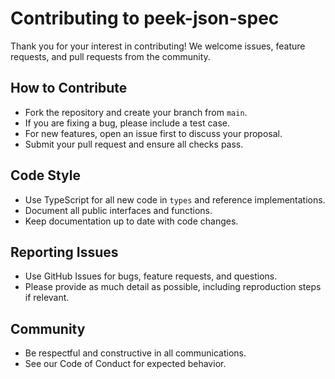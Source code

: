 # Contributing to peek-json-spec

Thank you for your interest in contributing! We welcome issues, feature requests, and pull requests
from the community.

## How to Contribute

- Fork the repository and create your branch from `main`.
- If you are fixing a bug, please include a test case.
- For new features, open an issue first to discuss your proposal.
- Submit your pull request and ensure all checks pass.

## Code Style

- Use TypeScript for all new code in `types` and reference implementations.
- Document all public interfaces and functions.
- Keep documentation up to date with code changes.

## Reporting Issues

- Use GitHub Issues for bugs, feature requests, and questions.
- Please provide as much detail as possible, including reproduction steps if relevant.

## Community

- Be respectful and constructive in all communications.
- See our Code of Conduct for expected behavior.
